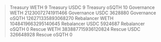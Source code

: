 > Treasury WETH 9
> Treasury USDC 9
> Treasury oSQTH 10
> Governance WETH 21230072741911466
> Governance USDC 3628880
> Governance oSQTH 126271335893068270
> Rebalancer WETH 1048419663295140645
> Rebalancer USDC 5924687
> Rebalancer oSQTH 0
> Rescue WETH 383887715936120824
> Rescue USDC 326648928
> Rescue oSQTH 0
